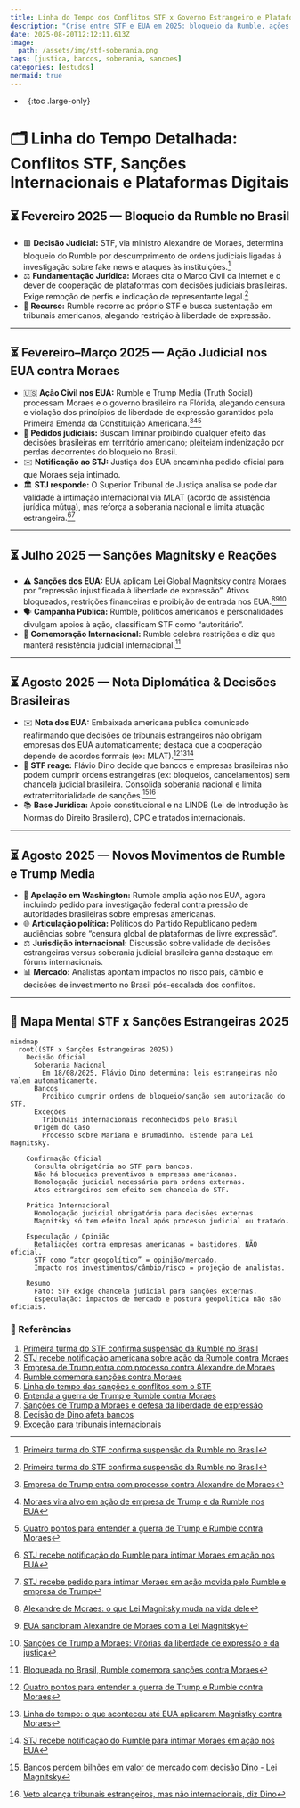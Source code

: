 ```yaml
---
title: Linha do Tempo dos Conflitos STF x Governo Estrangeiro e Plataformas Digitais
description: "Crise entre STF e EUA em 2025: bloqueio da Rumble, ações judiciais nos EUA, sanções Magnitsky, cancelamento de vistos de ministros, protestos diplomáticos e reações que acirraram o debate sobre soberania, liberdade de expressão e impactos econômicos."
date: 2025-08-20T12:12:11.613Z
image: 
  path: /assets/img/stf-soberania.png
tags: [justica, bancos, soberania, sancoes]
categories: [estudos]
mermaid: true
---
```


- &nbsp;
{:toc .large-only}

# 🗂️ Linha do Tempo Detalhada: Conflitos STF, Sanções Internacionais e Plataformas Digitais

## ⏳ Fevereiro 2025 — Bloqueio da Rumble no Brasil
- 🟥 **Decisão Judicial:** STF, via ministro Alexandre de Moraes, determina bloqueio do Rumble por descumprimento de ordens judiciais ligadas à investigação sobre fake news e ataques às instituições.[^1]
- ⚖️ **Fundamentação Jurídica:** Moraes cita o Marco Civil da Internet e o dever de cooperação de plataformas com decisões judiciais brasileiras. Exige remoção de perfis e indicação de representante legal.[^1]
- 📝 **Recurso:** Rumble recorre ao próprio STF e busca sustentação em tribunais americanos, alegando restrição à liberdade de expressão.

***

## ⏳ Fevereiro–Março 2025 — Ação Judicial nos EUA contra Moraes
- 🇺🇸 **Ação Civil nos EUA:** Rumble e Trump Media (Truth Social) processam Moraes e o governo brasileiro na Flórida, alegando censura e violação dos princípios de liberdade de expressão garantidos pela Primeira Emenda da Constituição Americana.[^2][^3][^4]
- 📜 **Pedidos judiciais:** Buscam liminar proibindo qualquer efeito das decisões brasileiras em território americano; pleiteiam indenização por perdas decorrentes do bloqueio no Brasil.
- ✉️ **Notificação ao STJ:** Justiça dos EUA encaminha pedido oficial para que Moraes seja intimado.
- 🏛️ **STJ responde:** O Superior Tribunal de Justiça analisa se pode dar validade à intimação internacional via MLAT (acordo de assistência jurídica mútua), mas reforça a soberania nacional e limita atuação estrangeira.[^5][^6]

***

## ⏳ Julho 2025 — Sanções Magnitsky e Reações
- ⚠️ **Sanções dos EUA:** EUA aplicam Lei Global Magnitsky contra Moraes por “repressão injustificada à liberdade de expressão”. Ativos bloqueados, restrições financeiras e proibição de entrada nos EUA.[^7][^8][^9]
- 🗣️ **Campanha Pública:** Rumble, políticos americanos e personalidades divulgam apoios à ação, classificam STF como “autoritário”.
- 📢 **Comemoração Internacional:** Rumble celebra restrições e diz que manterá resistência judicial internacional.[^10]

***

## ⏳ Agosto 2025 — Nota Diplomática & Decisões Brasileiras
- ✉️ **Nota dos EUA:** Embaixada americana publica comunicado reafirmando que decisões de tribunais estrangeiros não obrigam empresas dos EUA automaticamente; destaca que a cooperação depende de acordos formais (ex: MLAT).[^4][^11][^5]
- 🤝 **STF reage:** Flávio Dino decide que bancos e empresas brasileiras não podem cumprir ordens estrangeiras (ex: bloqueios, cancelamentos) sem chancela judicial brasileira. Consolida soberania nacional e limita extraterritorialidade de sanções.[^12][^13]
- 📚 **Base Jurídica:** Apoio constitucional e na LINDB (Lei de Introdução às Normas do Direito Brasileiro), CPC e tratados internacionais.

***

## ⏳ Agosto 2025 — Novos Movimentos de Rumble e Trump Media
- 📝 **Apelação em Washington:** Rumble amplia ação nos EUA, agora incluindo pedido para investigação federal contra pressão de autoridades brasileiras sobre empresas americanas.
- 🌐 **Articulação política:** Políticos do Partido Republicano pedem audiências sobre “censura global de plataformas de livre expressão”.
- ⚖️ **Jurisdição internacional:** Discussão sobre validade de decisões estrangeiras versus soberania judicial brasileira ganha destaque em fóruns internacionais.
- 📊 **Mercado:** Analistas apontam impactos no risco país, câmbio e decisões de investimento no Brasil pós-escalada dos conflitos.

***

## 🧠 Mapa Mental STF x Sanções Estrangeiras 2025

```mermaid
mindmap
  root((STF x Sanções Estrangeiras 2025))
    Decisão Oficial
      Soberania Nacional
        Em 18/08/2025, Flávio Dino determina: leis estrangeiras não valem automaticamente.
      Bancos
        Proibido cumprir ordens de bloqueio/sanção sem autorização do STF.
      Exceções
        Tribunais internacionais reconhecidos pelo Brasil 
      Origem do Caso
        Processo sobre Mariana e Brumadinho. Estende para Lei Magnitsky.
        
    Confirmação Oficial
      Consulta obrigatória ao STF para bancos.
      Não há bloqueios preventivos a empresas americanas.
      Homologação judicial necessária para ordens externas.
      Atos estrangeiros sem efeito sem chancela do STF.
        
    Prática Internacional
      Homologação judicial obrigatória para decisões externas.
      Magnitsky só tem efeito local após processo judicial ou tratado.

    Especulação / Opinião
      Retaliações contra empresas americanas = bastidores, NÃO oficial.
      STF como “ator geopolítico” = opinião/mercado.
      Impacto nos investimentos/câmbio/risco = projeção de analistas.
      
    Resumo
      Fato: STF exige chancela judicial para sanções externas.
      Especulação: impactos de mercado e postura geopolítica não são oficiais.
```


### 📌 Referências

1. [Primeira turma do STF confirma suspensão da Rumble no Brasil](https://agenciabrasil.ebc.com.br/radioagencia-nacional/justica/audio/2025-03/primeira-turma-do-stf-confirma-suspensao-da-rumble-no-brasil)
2. [STJ recebe notificação americana sobre ação da Rumble contra Moraes](https://www.cnnbrasil.com.br/politica/stj-recebe-notificacao-do-rumble-para-intimar-moraes-em-acao-nos-eua/)
3. [Empresa de Trump entra com processo contra Alexandre de Moraes](https://www.bbc.com/portuguese/articles/cyvep11qd6po)
4. [Rumble comemora sanções contra Moraes](https://www.cnnbrasil.com.br/politica/bloqueada-no-brasil-rumble-comemora-sancoes-contra-moraes/)
5. [Linha do tempo das sanções e conflitos com o STF](https://www.cnnbrasil.com.br/politica/linha-do-tempo-o-que-aconteceu-ate-eua-aplicarem-magnistky-contra-moraes/)
6. [Entenda a guerra de Trump e Rumble contra Moraes](https://apublica.org/2025/02/quatro-pontos-para-entender-a-guerra-de-trump-e-rumble-contra-moraes/)
7. [Sanções de Trump a Moraes e defesa da liberdade de expressão](https://www.brasilagro.com.br/conteudo/sancoes-de-trump-a-moraes-vitorias-da-liberdade-de-expressao-e-da-justica.html)
8. [Decisão de Dino afeta bancos](https://g1.globo.com/economia/noticia/2025/08/19/decisao-de-dino-entenda-as-duvidas-geradas-e-como-bancos-podem-ser-afetados.ghtml)
9. [Exceção para tribunais internacionais](https://agenciabrasil.ebc.com.br/justica/noticia/2025-08/veto-alcanca-tribunais-estrangeiros-mas-nao-internacionais-diz-dino)

[^1]: [Primeira turma do STF confirma suspensão da Rumble no Brasil](https://agenciabrasil.ebc.com.br/radioagencia-nacional/justica/audio/2025-03/primeira-turma-do-stf-confirma-suspensao-da-rumble-no-brasil)  
[^2]: [Empresa de Trump entra com processo contra Alexandre de Moraes](https://www.bbc.com/portuguese/articles/cyvep11qd6po)  
[^3]: [Moraes vira alvo em ação de empresa de Trump e da Rumble nos EUA](https://noticias.uol.com.br/ultimas-noticias/agencia-estado/2025/02/20/moraes-vira-alvo-em-acao-de-empresa-de-trump-e-da-rumble-nos-eua.htm)  
[^4]: [Quatro pontos para entender a guerra de Trump e Rumble contra Moraes](https://apublica.org/2025/02/quatro-pontos-para-entender-a-guerra-de-trump-e-rumble-contra-moraes/)  
[^5]: [STJ recebe notificação do Rumble para intimar Moraes em ação nos EUA](https://www.cnnbrasil.com.br/politica/stj-recebe-notificacao-do-rumble-para-intimar-moraes-em-acao-nos-eua/)  
[^6]: [STJ recebe pedido para intimar Moraes em ação movida pelo Rumble e empresa de Trump](https://www.cartacapital.com.br/justica/stj-recebe-pedido-para-intimar-moraes-em-acao-movida-pelo-rumble-e-empresa-de-trump/)  
[^7]: [Alexandre de Moraes: o que Lei Magnitsky muda na vida dele](https://www.bbc.com/portuguese/articles/cx2xnn4wplro)  
[^8]: [EUA sancionam Alexandre de Moraes com a Lei Magnitsky](https://www.bbc.com/portuguese/articles/c8ryl2px01mo)  
[^9]: [Sanções de Trump a Moraes: Vitórias da liberdade de expressão e da justiça](https://www.brasilagro.com.br/conteudo/sancoes-de-trump-a-moraes-vitorias-da-liberdade-de-expressao-e-da-justica.html)  
[^10]: [Bloqueada no Brasil, Rumble comemora sanções contra Moraes](https://www.cnnbrasil.com.br/politica/bloqueada-no-brasil-rumble-comemora-sancoes-contra-moraes/)  
[^11]: [Linha do tempo: o que aconteceu até EUA aplicarem Magnistky contra Moraes](https://www.cnnbrasil.com.br/politica/linha-do-tempo-o-que-aconteceu-ate-eua-aplicarem-magnistky-contra-moraes/)  
[^12]: [Bancos perdem bilhões em valor de mercado com decisão Dino - Lei Magnitsky](https://www.gazetadopovo.com.br/economia/bancos-perdem-bilhoes-valor-de-mercado-decisao-dino-lei-magnitsky/)  
[^13]: [Veto alcança tribunais estrangeiros, mas não internacionais, diz Dino](https://agenciabrasil.ebc.com.br/justica/noticia/2025-08/veto-alcanca-tribunais-estrangeiros-mas-nao-internacionais-diz-dino)  

